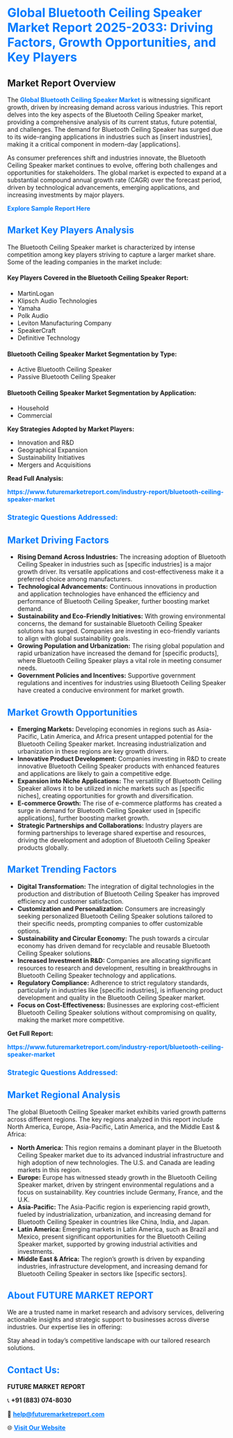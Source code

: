 <h1 style="color: #007BFF;">Global Bluetooth Ceiling Speaker Market Report 2025-2033: Driving Factors, Growth Opportunities, and Key Players</h1>

<section id="overview">
<h2>Market Report Overview</h2>
<p>The <a href="https://www.futuremarketreport.com/industry-report/bluetooth-ceiling-speaker-market" style="color: #007BFF; text-decoration: none;"><strong>Global Bluetooth Ceiling Speaker Market</strong></a> is witnessing significant growth, driven by increasing demand across various industries. This report delves into the key aspects of the Bluetooth Ceiling Speaker market, providing a comprehensive analysis of its current status, future potential, and challenges. The demand for Bluetooth Ceiling Speaker has surged due to its wide-ranging applications in industries such as [insert industries], making it a critical component in modern-day [applications].</p>
<p>As consumer preferences shift and industries innovate, the Bluetooth Ceiling Speaker market continues to evolve, offering both challenges and opportunities for stakeholders. The global market is expected to expand at a substantial compound annual growth rate (CAGR) over the forecast period, driven by technological advancements, emerging applications, and increasing investments by major players.</p>
</section>

<section id="overview">
<p><a href="https://www.futuremarketreport.com/request-sample/reportId=115551" style="color: #007BFF; text-decoration: none;"><strong>Explore Sample Report Here</strong></a></p>
</section>

<section id="key-players">
<h2 style="color: #007BFF;">Market Key Players Analysis</h2>
<p>The Bluetooth Ceiling Speaker market is characterized by intense competition among key players striving to capture a larger market share. Some of the leading companies in the market include:</p>
<h4>Key Players Covered in the Bluetooth Ceiling Speaker Report:</h4>
<ul><li>MartinLogan</li><li>Klipsch Audio Technologies</li><li>Yamaha</li><li>Polk Audio</li><li>Leviton Manufacturing Company</li><li>SpeakerCraft</li><li>Definitive Technology</li></ul>
<h4>Bluetooth Ceiling Speaker Market Segmentation by Type:</h4>
<ul><li>Active Bluetooth Ceiling Speaker</li><li>Passive Bluetooth Ceiling Speaker</li></ul>

<h4>Bluetooth Ceiling Speaker Market Segmentation by Application:</h4>
<ul><li>Household</li><li>Commercial</li></ul>
<p><strong>Key Strategies Adopted by Market Players:</strong></p>
<ul>
<li>Innovation and R&D</li>
<li>Geographical Expansion</li>
<li>Sustainability Initiatives</li>
<li>Mergers and Acquisitions</li>
</ul>
</section>

<section>
<p><strong>Read Full Analysis: </strong></p><a href="https://www.futuremarketreport.com/industry-report/bluetooth-ceiling-speaker-market" style="color: #007BFF; text-decoration: none;"><strong>https://www.futuremarketreport.com/industry-report/bluetooth-ceiling-speaker-market</strong></a>
<h3 style="color: #007BFF;">Strategic Questions Addressed:</h3>
</section>

<section id="driving-factors">
<h2 style="color: #007BFF;">Market Driving Factors</h2>
<ul>
<li><strong>Rising Demand Across Industries:</strong> The increasing adoption of Bluetooth Ceiling Speaker in industries such as [specific industries] is a major growth driver. Its versatile applications and cost-effectiveness make it a preferred choice among manufacturers.</li>
<li><strong>Technological Advancements:</strong> Continuous innovations in production and application technologies have enhanced the efficiency and performance of Bluetooth Ceiling Speaker, further boosting market demand.</li>
<li><strong>Sustainability and Eco-Friendly Initiatives:</strong> With growing environmental concerns, the demand for sustainable Bluetooth Ceiling Speaker solutions has surged. Companies are investing in eco-friendly variants to align with global sustainability goals.</li>
<li><strong>Growing Population and Urbanization:</strong> The rising global population and rapid urbanization have increased the demand for [specific products], where Bluetooth Ceiling Speaker plays a vital role in meeting consumer needs.</li>
<li><strong>Government Policies and Incentives:</strong> Supportive government regulations and incentives for industries using Bluetooth Ceiling Speaker have created a conducive environment for market growth.</li>
</ul>
</section>

<section id="growth-opportunities">
<h2 style="color: #007BFF;">Market Growth Opportunities</h2>
<ul>
<li><strong>Emerging Markets:</strong> Developing economies in regions such as Asia-Pacific, Latin America, and Africa present untapped potential for the Bluetooth Ceiling Speaker market. Increasing industrialization and urbanization in these regions are key growth drivers.</li>
<li><strong>Innovative Product Development:</strong> Companies investing in R&D to create innovative Bluetooth Ceiling Speaker products with enhanced features and applications are likely to gain a competitive edge.</li>
<li><strong>Expansion into Niche Applications:</strong> The versatility of Bluetooth Ceiling Speaker allows it to be utilized in niche markets such as [specific niches], creating opportunities for growth and diversification.</li>
<li><strong>E-commerce Growth:</strong> The rise of e-commerce platforms has created a surge in demand for Bluetooth Ceiling Speaker used in [specific applications], further boosting market growth.</li>
<li><strong>Strategic Partnerships and Collaborations:</strong> Industry players are forming partnerships to leverage shared expertise and resources, driving the development and adoption of Bluetooth Ceiling Speaker products globally.</li>
</ul>
</section>

<section id="trending-factors">
<h2 style="color: #007BFF;">Market Trending Factors</h2>
<ul>
<li><strong>Digital Transformation:</strong> The integration of digital technologies in the production and distribution of Bluetooth Ceiling Speaker has improved efficiency and customer satisfaction.</li>
<li><strong>Customization and Personalization:</strong> Consumers are increasingly seeking personalized Bluetooth Ceiling Speaker solutions tailored to their specific needs, prompting companies to offer customizable options.</li>
<li><strong>Sustainability and Circular Economy:</strong> The push towards a circular economy has driven demand for recyclable and reusable Bluetooth Ceiling Speaker solutions.</li>
<li><strong>Increased Investment in R&D:</strong> Companies are allocating significant resources to research and development, resulting in breakthroughs in Bluetooth Ceiling Speaker technology and applications.</li>
<li><strong>Regulatory Compliance:</strong> Adherence to strict regulatory standards, particularly in industries like [specific industries], is influencing product development and quality in the Bluetooth Ceiling Speaker market.</li>
<li><strong>Focus on Cost-Effectiveness:</strong> Businesses are exploring cost-efficient Bluetooth Ceiling Speaker solutions without compromising on quality, making the market more competitive.</li>
</ul>
</section>

<section>
<p><strong>Get Full Report: </strong></p><a href="https://www.futuremarketreport.com/industry-report/bluetooth-ceiling-speaker-market" style="color: #007BFF; text-decoration: none;"><strong>https://www.futuremarketreport.com/industry-report/bluetooth-ceiling-speaker-market</strong></a>
<h3 style="color: #007BFF;">Strategic Questions Addressed:</h3>
</section>


<section id="regional-analysis">
<h2 style="color: #007BFF;">Market Regional Analysis</h2>
<p>The global Bluetooth Ceiling Speaker market exhibits varied growth patterns across different regions. The key regions analyzed in this report include North America, Europe, Asia-Pacific, Latin America, and the Middle East & Africa:</p>
<ul>
<li><strong>North America:</strong> This region remains a dominant player in the Bluetooth Ceiling Speaker market due to its advanced industrial infrastructure and high adoption of new technologies. The U.S. and Canada are leading markets in this region.</li>
<li><strong>Europe:</strong> Europe has witnessed steady growth in the Bluetooth Ceiling Speaker market, driven by stringent environmental regulations and a focus on sustainability. Key countries include Germany, France, and the U.K.</li>
<li><strong>Asia-Pacific:</strong> The Asia-Pacific region is experiencing rapid growth, fueled by industrialization, urbanization, and increasing demand for Bluetooth Ceiling Speaker in countries like China, India, and Japan.</li>
<li><strong>Latin America:</strong> Emerging markets in Latin America, such as Brazil and Mexico, present significant opportunities for the Bluetooth Ceiling Speaker market, supported by growing industrial activities and investments.</li>
<li><strong>Middle East & Africa:</strong> The region’s growth is driven by expanding industries, infrastructure development, and increasing demand for Bluetooth Ceiling Speaker in sectors like [specific sectors].</li>
</ul>
</section>

<footer>
<h2 style="color: #007BFF;">About FUTURE MARKET REPORT</h2>
<p>We are a trusted name in market research and advisory services, delivering actionable insights and strategic support to businesses across diverse industries. Our expertise lies in offering:</p>

<p>Stay ahead in today’s competitive landscape with our tailored research solutions.</p>

<h2 style="color: #007BFF;">Contact Us:</h2>
<p><strong>FUTURE MARKET REPORT</strong></p>
<p>📞 <strong>+91 (883) 074-8030</strong></p>
<p>📧 <strong><a href="mailto:help@futuremarketreport.com" style="color: #007BFF;">help@futuremarketreport.com</a></strong></p>
<p>🌐 <strong><a href="https://www.futuremarketreport.com/" style="color: #007BFF;">Visit Our Website</a></strong></p>
</footer>